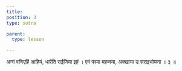 ```yaml
---
title: 
position: 3
type: sutra

parent:
  type: lesson

---
```


अग्गं वणिएहिं आहियं, धारेंति राईणिया इहं । 
एवं परमा महव्वया, अक्खाया उ सराइभोयणा ॥ ३ ॥